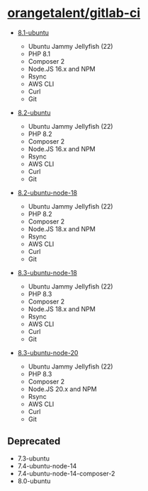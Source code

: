 # [orangetalent/gitlab-ci](https://hub.docker.com/r/orangetalent/gitlab-ci/tags)

- [8.1-ubuntu](./php/8.1/ubuntu-node-16/Dockerfile)
  - Ubuntu Jammy Jellyfish (22)
  - PHP 8.1
  - Composer 2
  - Node.JS 16.x and NPM
  - Rsync
  - AWS CLI
  - Curl
  - Git

- [8.2-ubuntu](./php/8.2/ubuntu-node-16/Dockerfile)
  - Ubuntu Jammy Jellyfish (22)
  - PHP 8.2
  - Composer 2
  - Node.JS 16.x and NPM
  - Rsync
  - AWS CLI
  - Curl
  - Git

- [8.2-ubuntu-node-18](./php/8.2/ubuntu-node-18/Dockerfile)
  - Ubuntu Jammy Jellyfish (22)
  - PHP 8.2
  - Composer 2
  - Node.JS 18.x and NPM
  - Rsync
  - AWS CLI
  - Curl
  - Git

- [8.3-ubuntu-node-18](./php/8.3/ubuntu-node-18/Dockerfile)
  - Ubuntu Jammy Jellyfish (22)
  - PHP 8.3
  - Composer 2
  - Node.JS 18.x and NPM
  - Rsync
  - AWS CLI
  - Curl
  - Git

- [8.3-ubuntu-node-20](./php/8.3/ubuntu-node-20/Dockerfile)
  - Ubuntu Jammy Jellyfish (22)
  - PHP 8.3
  - Composer 2
  - Node.JS 20.x and NPM
  - Rsync
  - AWS CLI
  - Curl
  - Git

## Deprecated

- 7.3-ubuntu
- 7.4-ubuntu-node-14
- 7.4-ubuntu-node-14-composer-2
- 8.0-ubuntu
